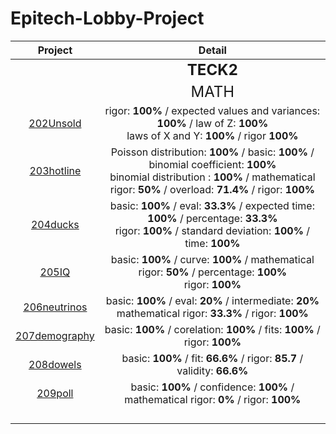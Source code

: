 # Epitech-Lobby-Project

|Project	|Detail   	|
|:--:	|:-:	|
|       | <font size="5"> **TECK2**</font> |
|       |  <font size="5"> MATH</font> |
|[202Unsold](https://github.com/Tom-Hermann/202Unsold)| rigor: **100%** / expected values and variances: **100%** / law of Z: **100%** </br> laws of X and Y: **100%** / rigor **100%**       |
|[203hotline](https://github.com/Tom-Hermann/203hotline)| Poisson distribution: **100%** / basic: **100%** / binomial coefficient: **100%** </br> binomial distribution : **100%** / mathematical rigor: **50%** / overload: **71.4%** / rigor: **100%**     |
|[204ducks](https://github.com/Tom-Hermann/204ducks)| basic: **100%** / eval: **33.3%** / expected time: **100%** / percentage: **33.3%** </br> rigor: **100%** / standard deviation: **100%** / time: **100%**       |
|[205IQ](https://github.com/Tom-Hermann/205IQ)|  basic: **100%** / curve: **100%** / mathematical rigor: **50%** / percentage: **100%** </br> rigor: **100%**      |
|[206neutrinos](https://github.com/Tom-Hermann/206neutrinos)| basic: **100%** / eval: **20%** / intermediate: **20%** </br> mathematical rigor: **33.3%** / rigor: **100%**       |
|[207demography](https://github.com/Tom-Hermann/207demography)| basic: **100%** / corelation: **100%** / fits: **100%** / rigor: **100%**      |
|[208dowels](https://github.com/Tom-Hermann/208dowels)| basic: **100%** / fit: **66.6%** / rigor: **85.7** / validity: **66.6%**     |
|[209poll](https://github.com/Tom-Hermann/209poll)| basic: **100%** / confidence: **100%** / mathematical rigor: **0%** / rigor: **100%**       |
|[]()|        |
|[]()|        |
|[]()|        |
|[]()|        |
